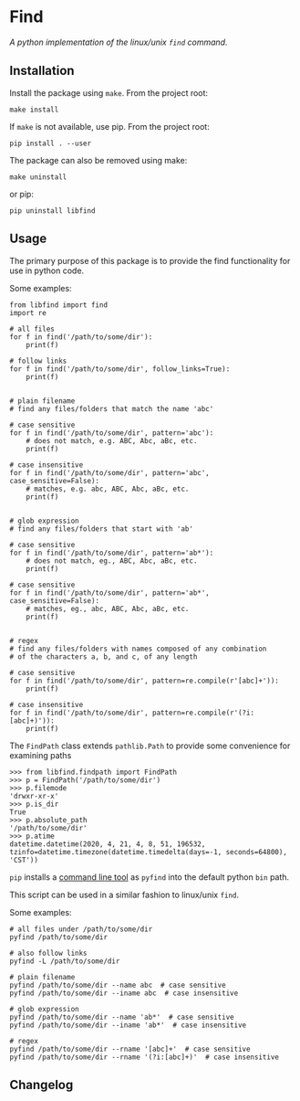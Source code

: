 # Find
*A python implementation of the linux/unix `find` command.*

## Installation

Install the package using `make`. From the project root:
```
make install
```

If `make` is not available, use pip. From the project root:
```
pip install . --user
```

The package can also be removed using make:
```
make uninstall
```

or pip:
```
pip uninstall libfind
```

## Usage

The primary purpose of this package is to provide the find functionality for use in python code.

Some examples:

```
from libfind import find
import re

# all files
for f in find('/path/to/some/dir'):
    print(f)

# follow links
for f in find('/path/to/some/dir', follow_links=True):
    print(f)


# plain filename
# find any files/folders that match the name 'abc'

# case sensitive
for f in find('/path/to/some/dir', pattern='abc'):
    # does not match, e.g. ABC, Abc, aBc, etc.
    print(f)

# case insensitive
for f in find('/path/to/some/dir', pattern='abc', case_sensitive=False):
    # matches, e.g. abc, ABC, Abc, aBc, etc.
    print(f)


# glob expression
# find any files/folders that start with 'ab'

# case sensitive
for f in find('/path/to/some/dir', pattern='ab*'):
    # does not match, eg., ABC, Abc, aBc, etc.
    print(f)

# case sensitive
for f in find('/path/to/some/dir', pattern='ab*', case_sensitive=False):
    # matches, eg., abc, ABC, Abc, aBc, etc.
    print(f)


# regex
# find any files/folders with names composed of any combination
# of the characters a, b, and c, of any length

# case sensitive
for f in find('/path/to/some/dir', pattern=re.compile(r'[abc]+')):
    print(f)

# case insensitive
for f in find('/path/to/some/dir', pattern=re.compile(r'(?i:[abc]+)')):
    print(f)
```

The `FindPath` class extends `pathlib.Path` to provide some convenience for examining paths

```
>>> from libfind.findpath import FindPath
>>> p = FindPath('/path/to/some/dir')
>>> p.filemode
'drwxr-xr-x'
>>> p.is_dir
True
>>> p.absolute_path
'/path/to/some/dir'
>>> p.atime
datetime.datetime(2020, 4, 21, 4, 8, 51, 196532, tzinfo=datetime.timezone(datetime.timedelta(days=-1, seconds=64800), 'CST'))
```

`pip` installs a [command line tool](libfind/pyfind.py) as `pyfind` into the default python `bin` path.

This script can be used in a similar fashion to linux/unix `find`.

Some examples:

```
# all files under /path/to/some/dir
pyfind /path/to/some/dir

# also follow links
pyfind -L /path/to/some/dir

# plain filename
pyfind /path/to/some/dir --name abc  # case sensitive
pyfind /path/to/some/dir --iname abc  # case insensitive

# glob expression
pyfind /path/to/some/dir --name 'ab*'  # case sensitive
pyfind /path/to/some/dir --iname 'ab*'  # case insensitive

# regex
pyfind /path/to/some/dir --rname '[abc]+'  # case sensitive
pyfind /path/to/some/dir --rname '(?i:[abc]+)'  # case insensitive
```

## Changelog